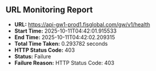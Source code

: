 ## URL Monitoring Report

- **URL:** https://api-gw1-prod1.fisglobal.com/gw/v1/health
- **Start Time:** 2025-10-11T04:42:01.915533
- **End Time:** 2025-10-11T04:42:02.209315
- **Total Time Taken:** 0.293782 seconds
- **HTTP Status Code:** 403
- **Status:** Failure
- **Failure Reason:** HTTP Status Code: 403

